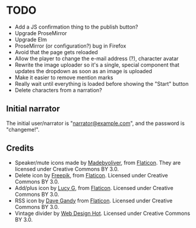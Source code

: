 TODO
====

* Add a JS confirmation thing to the publish button?
* Upgrade ProseMirror
* Upgrade Elm
* ProseMirror (or configuration?) bug in Firefox
* Avoid that the page gets reloaded
* Allow the player to change the e-mail address (?), character avatar
* Rewrite the image uploader so it's a single, special component that
  updates the dropdown as soon as an image is uploaded
* Make it easier to remove mention marks
* Really wait until everything is loaded before showing the "Start" button
* Delete characters from a narration?

Initial narrator
----------------

The initial user/narrator is "narrator@example.com", and the password
is "changeme!".

Credits
-------

* Speaker/mute icons made by
  [Madebyoliver](http://www.flaticon.com/authors/madebyoliver), from
  [Flaticon](http://www.flaticon.com). They are licensed under
  Creative Commons BY 3.0.
* Delete icon by [Freepik](http://www.flaticon.com/authors/freepik),
  from [Flaticon](http://www.flaticon.com). Licensed under Creative
  Commons BY 3.0.
* Add/plus icon by [Lucy G](http://www.flaticon.com/authors/lucy-g),
  from [Flaticon](http://www.flaticon.com). Licensed under Creative
  Commons BY 3.0.
* RSS icon by [Dave Gandy](http://www.flaticon.com/authors/dave-gandy)
  from [Flaticon](http://www.flaticon.com). Licensed under Creative
  Commons BY 3.0.
* Vintage divider by
  [Web Design Hot](http://www.webdesignhot.com/free-vector-%20graphics/vector-set-of-vintage-design-divider-elements/). Licensed
  under Creative Commons BY 3.0.
